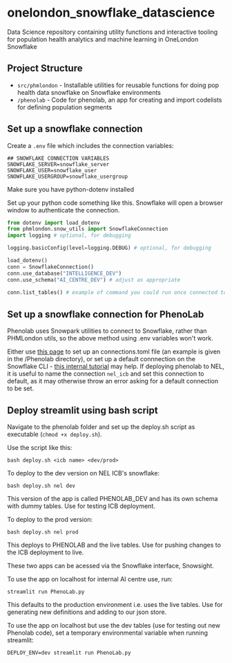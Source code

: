 # onelondon_snowflake_datascience
Data Science repository containing utility functions and interactive tooling for population health analytics and machine
learning in OneLondon Snowflake

## Project Structure

- `src/phmlondon` - Installable utilities for reusable functions for doing pop health data snowflake on Snowflake
  environments
- `/phenolab` - Code for phenolab, an app for creating and import codelists for defining population segments

## Set up a snowflake connection
Create a `.env` file which includes the connection variables:

~~~
## SNOWFLAKE CONNECTION VARIABLES
SNOWFLAKE_SERVER=snowflake_server
SNOWFLAKE_USER=snowflake_user
SNOWFLAKE_USERGROUP=snowflake_usergroup
~~~

Make sure you have python-dotenv installed

Set up your python code something like this. Snowflake will open a browser window to authenticate the connection.

~~~python
from dotenv import load_dotenv
from phmlondon.snow_utils import SnowflakeConnection
import logging # optional, for debugging

logging.basicConfig(level=logging.DEBUG) # optional, for debugging

load_dotenv()
conn = SnowflakeConnection()
conn.use_database("INTELLIGENCE_DEV")
conn.use_schema("AI_CENTRE_DEV") # adjust as appropriate
    
conn.list_tables() # example of command you could run once connected to the database.
~~~~

## Set up a snowflake connection for PhenoLab

Phenolab uses Snowpark utilities to connect to Snowflake, rather than PHMLondon utils, so the above method using .env
variables won't work.

Either use [this page](https://docs.snowflake.com/en/developer-guide/snowpark/python/creating-session) to set up an
connections.toml file (an example is given in the /Phenolab directory), or set up a default connnection on the Snowflake
CLI - 
[this internal tutorial](https://github.com/londonaicentre/sde_aic_internal_docs/blob/main/infra/snowflake_cli_setup.md)
may help. If deploying phenolab to NEL, it is useful to name the connection `nel_icb` and set this connection to default, 
as it may otherwise throw an error asking for a default connection to be set.

## Deploy streamlit using bash script

Navigate to the phenolab folder and set up the deploy.sh script as executable (`chmod +x deploy.sh`).

Use the script like this:
```
bash deploy.sh <icb name> <dev/prod>
```

To deploy to the dev version on NEL ICB's snowflake:
```
bash deploy.sh nel dev
```
This version of the app is called PHENOLAB_DEV and has its own schema with dummy tables. Use for testing ICB deployment.


To deploy to the prod version:
```
bash deploy.sh nel prod
```
This deploys to PHENOLAB and the live tables. Use for pushing changes to the ICB deployment to live.

These two apps can be acessed via the Snowflake interface, Snowsight.


To use the app on localhost for internal AI centre use, run:
```
streamlit run PhenoLab.py
```
This defaults to the production environment i.e. uses the live tables. Use for generating new definitions and adding to 
our json store.


To use the app on localhost but use the dev tables (use for testing out new Phenolab code), set a temporary
environmental variable when running streamlit:
```
DEPLOY_ENV=dev streamlit run PhenoLab.py
```
